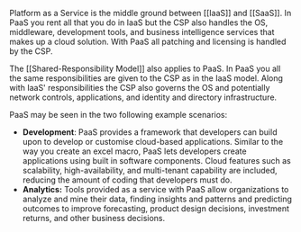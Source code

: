 Platform as a Service is the middle ground between [[IaaS]] and [[SaaS]]. In PaaS you rent all that you do in IaaS but the CSP also handles the OS, middleware, development tools, and business intelligence services that makes up a cloud solution. With PaaS all patching and licensing is handled by the CSP.

The [[Shared-Responsibility Model]] also applies to PaaS. In PaaS you all the same responsibilities are given to the CSP as in the IaaS model. Along with IaaS' responsibilities the CSP also governs the OS and potentially network controls, applications, and identity and directory infrastructure.

PaaS may be seen in the two following example scenarios:
- **Development**: PaaS provides a framework that developers can build upon to develop or customise cloud-based applications. Similar to the way you create an excel macro, PaaS lets developers create applications using built in software components. Cloud features such as scalability, high-availability, and multi-tenant capability are included, reducing the amount of coding that developers must do.
- **Analytics:** Tools provided as a service with PaaS allow organizations to analyze and mine their data, finding insights and patterns and predicting outcomes to improve forecasting, product design decisions, investment returns, and other business decisions.